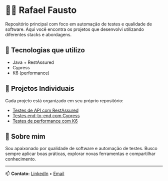# 👨‍💻 Rafael Fausto

Repositório principal com foco em automação de testes e qualidade de software. Aqui você encontra os projetos que desenvolvi utilizando diferentes stacks e abordagens.

## 🚀 Tecnologias que utilizo
- Java + RestAssured
- Cypress
- K6 (performance)

## 📁 Projetos Individuais
Cada projeto está organizado em seu próprio repositório:

- [Testes de API com RestAssured](https://github.com/rfausto/restassured-api-tests)
- [Testes end-to-end com Cypress](https://github.com/rfausto/cypress-web-tests)
- [Testes de performance com K6](https://github.com/rfausto/k6-placeholder)


## 🎯 Sobre mim
Sou apaixonado por qualidade de software e automação de testes. Busco sempre aplicar boas práticas, explorar novas ferramentas e compartilhar conhecimento.

---

📫 **Contato:** [LinkedIn](https://www.linkedin.com/in/rafael-fausto-pereira-do-nascimento-7228924/) • [Email](mailto:rafael.fausto@hotmail.com)

